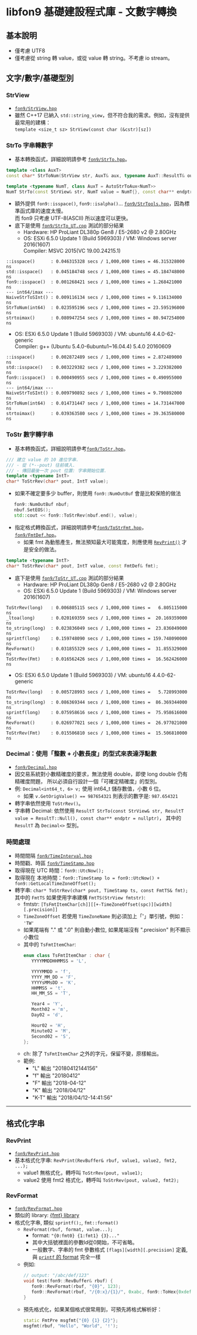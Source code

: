 ﻿libfon9 基礎建設程式庫 - 文數字轉換
===================================

## 基本說明
* 僅考慮 UTF8
* 僅考慮從 string 轉 value，或從 value 轉 string。不考慮 io stream。

## 文字/數字/基礎型別
### StrView
* [`fon9/StrView.hpp`](../fon9/StrView.hpp)
* 雖然 C++17 已納入 `std::string_view`，但不符合我的需求。例如，沒有提供最常用的建構：  
  `template <size_t sz> StrView(const char (&cstr)[sz])`

### StrTo 字串轉數字
* 基本轉換函式，詳細說明請參考 [`fon9/StrTo.hpp`](../fon9/StrTo.hpp)。
``` c++
template <class AuxT>
const char* StrToNum(StrView str, AuxT& aux, typename AuxT::ResultT& out);

template <typename NumT, class AuxT = AutoStrToAux<NumT>>
NumT StrTo(const StrView& str, NumT value = NumT{}, const char** endptr = nullptr);
```
* 額外提供 `fon9::isspace()`, `fon9::isalpha()`... [`fon9/StrTools.hpp`](../fon9/StrTools.hpp)，因為標準函式庫的速度太慢。  
  而 fon9 只考慮 UTF-8(ASCII) 所以速度可以更快。
* 底下是使用 [`fon9/StrTo_UT.cpp`](../fon9/StrTo_UT.cpp) 測試的部分結果
  * Hardware: HP ProLiant DL380p Gen8 / E5-2680 v2 @ 2.80GHz
  * OS: ESXi 6.5.0 Update 1 (Build 5969303) / VM: Windows server 2016(1607)  
    Compiler: MSVC 2015(VC 19.00.24215.1)
```
::isspace()      : 0.046315328 secs / 1,000,000 times = 46.315328000  ns
std::isspace()   : 0.045184748 secs / 1,000,000 times = 45.184748000  ns
fon9::isspace()  : 0.001268421 secs / 1,000,000 times = 1.268421000   ns
--- int64/imax ---
NaiveStrToSInt() : 0.009116134 secs / 1,000,000 times = 9.116134000   ns
StrToNum(int64)  : 0.023595196 secs / 1,000,000 times = 23.595196000  ns
strtoimax()      : 0.080947254 secs / 1,000,000 times = 80.947254000  ns
```
  * OS: ESXi 6.5.0 Update 1 (Build 5969303) / VM: ubuntu16 4.4.0-62-generic  
    Compiler: g++ (Ubuntu 5.4.0-6ubuntu1~16.04.4) 5.4.0 20160609
```
::isspace()      : 0.002872489 secs / 1,000,000 times = 2.872489000   ns
std::isspace()   : 0.003229382 secs / 1,000,000 times = 3.229382000   ns
fon9::isspace()  : 0.000490955 secs / 1,000,000 times = 0.490955000   ns
--- int64/imax ---
NaiveStrToSInt() : 0.009790892 secs / 1,000,000 times = 9.790892000   ns
StrToNum(int64)  : 0.014731447 secs / 1,000,000 times = 14.731447000  ns
strtoimax()      : 0.039363580 secs / 1,000,000 times = 39.363580000  ns
```

### ToStr 數字轉字串
* 基本轉換函式，詳細說明請參考[`fon9/ToStr.hpp`](../fon9/ToStr.hpp)。
``` c++
/// 建立 value 的 10 進位字串.
/// - 從 (*--pout) 往前填入.
/// - 傳回最後一次 pout 位置: 字串開始位置.
template <typename IntT>
char* ToStrRev(char* pout, IntT value);
``` 
* 如果不確定要多少 buffer，則使用 `fon9::NumOutBuf` 會是比較保險的做法
``` c++
   fon9::NumOutBuf nbuf;
   nbuf.SetEOS();
   std::cout << fon9::ToStrRev(nbuf.end(), value);
```
* 指定格式轉換函式，詳細說明請參考[`fon9/ToStrFmt.hpp`](../fon9/ToStrFmt.hpp)，[`fon9/FmtDef.hpp`](../fon9/FmtDef.hpp)。
  * 如果 fmt 為動態產生，無法預知最大可能寬度，則應使用 [`RevPrint()`](AlNum.md#revprint) 才是安全的做法。
``` c++
template <typename IntT>
char* ToStrRev(char* pout, IntT value, const FmtDef& fmt);
``` 
* 底下是使用 [`fon9/ToStr_UT.cpp`](../fon9/ToStr_UT.cpp) 測試的部分結果
  * Hardware: HP ProLiant DL380p Gen8 / E5-2680 v2 @ 2.80GHz
  * OS: ESXi 6.5.0 Update 1 (Build 5969303) / VM: Windows server 2016(1607)
```
ToStrRev(long)   : 0.006805115 secs / 1,000,000 times =   6.805115000 ns
_ltoa(long)      : 0.020169359 secs / 1,000,000 times =  20.169359000 ns
to_string(long)  : 0.023836049 secs / 1,000,000 times =  23.836049000 ns
sprintf(long)    : 0.159748090 secs / 1,000,000 times = 159.748090000 ns
RevFormat()      : 0.031855329 secs / 1,000,000 times =  31.855329000 ns
ToStrRev(Fmt)    : 0.016562426 secs / 1,000,000 times =  16.562426000 ns
```
  * OS: ESXi 6.5.0 Update 1 (Build 5969303) / VM: ubuntu16 4.4.0-62-generic
```
ToStrRev(long)   : 0.005728993 secs / 1,000,000 times =   5.728993000 ns
to_string(long)  : 0.086369344 secs / 1,000,000 times =  86.369344000 ns
sprintf(long)    : 0.075958616 secs / 1,000,000 times =  75.958616000 ns
RevFormat()      : 0.026977021 secs / 1,000,000 times =  26.977021000 ns
ToStrRev(Fmt)    : 0.015506810 secs / 1,000,000 times =  15.506810000 ns
```

### Decimal：使用「整數 + 小數長度」的型式來表達浮點數
* [`fon9/Decimal.hpp`](../fon9/Decimal.hpp)
* 因交易系統對小數精確度的要求，無法使用 double，即使 long double 仍有精確度問題，
  所以必須自行設計一個「可確定精確度」的型別。
* 例: `Decimal<int64_t, 6> v;` 使用 int64_t 儲存數值，小數 6 位。
  * 如果 `v.GetOrigValue() == 987654321` 則表示的數字是: `987.654321`
* 轉字串依然使用 `ToStrRev()`。
* 字串轉 Decimal: 依然使用 `ResultT StrTo(const StrView& str, ResultT value = ResultT::Null(), const char** endptr = nullptr)`，
  其中的 `ResultT` 為 `Decimal<>` 型別。

### 時間處理
* 時間間隔 [`fon9/TimeInterval.hpp`](../fon9/TimeInterval.hpp)
* 時間戳、時區 [`fon9/TimeStamp.hpp`](../fon9/TimeStamp.hpp)
* 取得現在 UTC 時間：`fon9::UtcNow();`
* 取得現在 本地時間：`fon9::TimeStamp lo = fon9::UtcNow() + fon9::GetLocalTimeZoneOffset();`
* 轉字串: `char* ToStrRev(char* pout, TimeStamp ts, const FmtTS& fmt);`   
  其中的 `FmtTS` 如果使用字串建構 `FmtTS(StrView fmtstr)`:
  * fmtstr: `[TsFmtItemChar[ch]][[+-TimeZoneOffset(spc)][width][.precision]]`
  * `TimeZoneOffset` 若使用 `TimeZoneName` 則必須加上「'」單引號，例如： `'TW'`
  * 如果尾端有 "." 或 ".0" 則自動小數位, 如果尾端沒有 ".precision" 則不顯示小數位
  * 其中的 `TsFmtItemChar`:
      ``` c++
      enum class TsFmtItemChar : char {
         YYYYMMDDHHMMSS = 'L',

         YYYYMMDD = 'f',
         YYYY_MM_DD = 'F',
         YYYYsMMsDD = 'K',
         HHMMSS = 't',
         HH_MM_SS = 'T',

         Year4 = 'Y',
         Month02 = 'm',
         Day02 = 'd',

         Hour02 = 'H',
         Minute02 = 'M',
         Second02 = 'S',
      };
      ```
  * ch: 除了 `TsFmtItemChar` 之外的字元，保留不變，原樣輸出。
  * 範例:
    * "L" 輸出 "20180412144156"
    * "f" 輸出 "20180412"
    * "F" 輸出 "2018-04-12"
    * "K" 輸出 "2018/04/12"
    * "K-T" 輸出 "2018/04/12-14:41:56"

---------------------------------------

## 格式化字串
### RevPrint
* [`fon9/RevPrint.hpp`](../fon9/RevPrint.hpp)
* 基本格式化字串: `RevPrint(RevBuffer& rbuf, value1, value2, fmt2, ...);`
  * value1 無格式化，轉呼叫 `ToStrRev(pout, value1);`
  * value2 使用 fmt2 格式化，轉呼叫 `ToStrRev(pout, value2, fmt2);`
### RevFormat
* [`fon9/RevFormat.hpp`](../fon9/RevFormat.hpp)
* 類似的 library: [{fmt} library](https://github.com/fmtlib/fmt)
* 格式化字串, 類似 `sprintf();`, `fmt::format()`
  * `RevFormat(rbuf, format, value...);`
    * format: `"{0:fmt0} {1:fmt1} {3}..."`
    * 其中大括號裡面的參數Id從0開始，不可省略。
    * 一般數字、字串的 fmt 參數格式 `[flags][width][.precision]` 定義, 與 [`printf` 的 format](http://www.cplusplus.com/reference/cstdio/printf/) 完全一樣
  * 例如:
    ```c++
    // output: "/abc/def/123"
    void test(fon9::RevBuffer& rbuf) {
       fon9::RevFormat(rbuf, "{0}", 123);
       fon9::RevFormat(rbuf, "/{0:x}/{1}/", 0xabc, fon9::ToHex{0xdef});
    }
    ```
  * 預先格式化，如果某個格式很常用到，可預先將格式解析好：
    ```c++
    static FmtPre msgfmt{"{0} {1} {2}"};
    msgfmt(rbuf, "Hello", "World", '!');
    ```
